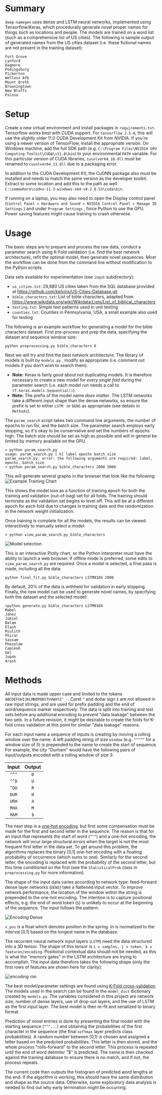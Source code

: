 

# Summary

`deep-namegen` uses dense and LSTM neural networks, implemented using Tensorflow/Keras, which procedurally generate novel proper names for things such as locations and people. The models are trained on a word list (such as a comprehensive list of US cities). The following is sample output of generated names from the US cities dataset (i.e. these fictional names are not present in the training dataset):

```
Fort Grove
Lynford
Dagmore
Podingsburg
Pickerton
Welless Afb
Mount Oreth
Browningtown
New Bluffs
Palosa
```

# Setup

Create a new virtual environment and install packages in `requirements.txt`. Tensorflow works best with CUDA support. For `tensorflow 2.5.0`, this will use the slightly older 11.0 CUDA Development Kit from NVIDIA. If you're using a newer version of TensorFlow, install the appropriate version. On Windows machine, add the full SDK path  (e.g. `C:\Program Files\NVIDIA GPU Computing Toolkit\CUDA\v11.0\bin`) to your environmental `PATH` variable.  For this particular version of CUDA libraries, `cusolver64_10.dll` must be renamed to `cusolver64_11.dll` due to a packaging error.

In addition to the CUDA Development Kit, the CuDNN package also must be installed and needs to match the same version as the developer toolkit. Extract to some location and add this to the path as well `C:\somewhere\cudnn-11.3-windows-x64-v8.2.0.53\cuda\bin`.

If running on a laptop, you may also need to open the Display control panel (`Control Panel > Hardware and Sound > NVIDIA Control Panel > Manage 3D Settings` ) and under `Program Settings` , force Python to use the GPU. Power saving features might cause training to crash otherwise.

# Usage

The basic steps are to prepare and process the raw data, conduct a parameter search using K-Fold validation (i.e. find the best network architecture), refit the optimal model, then generate novel sequences. Most the workflow can be done from the command line without modification to the Python scripts.

Data sets available for experimentation (see `input` subdirectory):

- `us_cities.txt`: 29,880 US cities taken from the SQL database provided at https://github.com/kelvins/US-Cities-Database.git
- `bible_characters.txt`: List of bible characters, adapted from https://www.wikidata.org/wiki/Wikidata:Lists/List_of_biblical_characters
- `testing.txt`: Simple test patterns used in unit testing
- `counties.txt`: Counties in Pennsylvania, USA, a small example also used for testing

The following is an example workflow for generating a model for the bible characters dataset. First pre-process and prep the data, specifying the dataset and sequence window size:

```
python preprocessing.py bible_characters 6
```

Next we will try and find the best network architecture. The library of models is built by `models.py` , modify as appropriate (i.e. comment out models if you don't wish to search them).

- **Note:** Keras is fairly good about not duplicating models. It is therefore necessary to create a new model for *every single fold* during the parameter search (i.e. each model run needs a call to `tf.keras.models.Sequential()`).
- **Note:** The prefix of the model name *does matter*. The LSTM networks take a different input shape than the dense networks, so ensure the prefix is set to either `LSTM ` or `DENS` as appropriate (see details in `Methods`).

The `param_search` script takes two command line arguments, the number of epochs to run for, and the batch size. The parameter search employs early stopping, so it's okay to be conservative and set the numbers of epochs high. The batch size should be set as high as possible and will in general be limited by memory available on the GPU.

```
> python param_search.py
usage: param_search.py [-h] label epochs batch_size
param_search.py: error: the following arguments are required: label, epochs, batch_size
> python param_search.py bible_characters 2000 5000
```

This will generate several graphs in the browser that look like the following:![Example Training Chart](./example_training.png)

This shows the model loss as a function of training epoch for both the training and validation (out-of-bag) set for all folds. The training should terminate as the validation set begins to level off. This will be at a different epoch for each fold due to changes in training data and the randomization in the network weight initialization.

Once training is complete for all the models, the results can be viewed interactively to manually select a model:

```
> python view_param_search.py bible_characters
```

![Model selection](./example_selection.png)

This is an interactive Plotly chart, so the Python interpreter must have the ability to launch a web browser. If offline mode is preferred, some edits to `view_param_search.py` are required. Once a model is selected, a final pass is made, including all the data:

```
python final_fit.py bible_characters LSTM0104 2000
```

By default, 20% of the data is withheld for validation in early stopping. Finally, the new model can be used to generate novel names, by specifying both the dataset and the selected model:

```
>python generate.py bible_characters LSTM0104
Mabel
Jahez
Jobiel
Balam
Elash
Miulith
Phirar
Sassam
Phezelom
Camikah
Uel
Joboh
Arash
```

# Methods

All input data is made upper case and limited to the tokens `ABCDEFGHIJKLMNOPQRSTUVWXYZ'_-`. Caret `^` and dollar sign `$` are not allowed in raw input strings, and are used for prefix padding and the end of word/sequence marker respectively. The data is split into training and test sets before any additional encoding to prevent "data leakage" between the two sets. In a future revision, it might be desirable to create the folds for K-fold cross validation at this point for similar "data leakage" reasons.

For each input name a sequence of inputs is creating by moving a rolling window over the name. A left padding string of size `window` (e.g. `^^^^^` for a window size of 5) is prepended to the name to create the start of sequence. For example, the city "Durham" would have the following pairs of input/outputs encoded with a rolling window of size 3:

| Input | Output |
| :---: | :----: |
| `^^^` | `D`   |
| `^^D` | `U`   |
| `^DU` | `R`   |
| `DUR` | `H`   |
| `URH` | `A`   |
| `RHA` | `M`   |
| `HAM` | `$`   |

The next step is a [one-hot encoding](https://scikit-learn.org/stable/modules/generated/sklearn.preprocessing.OneHotEncoder.html), but first some compensation must be made for the first and second letter in the sequence. The reason is that for an input that represents the start of word (`^^^`) and a one-hot encoding, the network will incur large structural errors when the target is not the most frequent first letter in the data set. To get around this problem, the algorithms replaces the binary [0,1] one-hot encoding with a floating probability of occurrence (which sums to one). Similarly for the second letter, the encoding is replaced with the probability of the second letter, but this time conditioned on the first (see the `StatisticalProb` class in `preprocessing.py` for more information).

The shape of the input data varies according to network type: feed-forward dense layer networks (`DENS`) take a flattened input vector. To improve network performance, the location of the window within the string is prepended to the one-hot encoding. The intention is to capture positional effects, e.g. the end of word token (`$`) is unlikely to occur at the beginning of the sequence. The input follows the pattern:

![Encoding Dense](encoding_dense.png)

`x_pos` is a float which denotes position in the spring. In is normalized to the interval [0,1] based on the longest name in the database.

The recurrent neural network input layers (`LSTM`) need the data structured into a 3D tensor. The shape of this tensor is `i = samples, j = token, k = features/encoding`. Positional contextual data should not be needed, as this is what the "memory gates" in the LSTM architecture are trying to accomplish. The input data therefore takes the following shape (only the first rows of features are shown here for clarity):

![encoding rnn](encoding_rnn.png)

The best model/parameter settings are found using [K-Fold cross-validation](https://en.wikipedia.org/wiki/Cross-validation_(statistics)). The models used in the search can be found in the `model_dict` dictionary created by `models.py`. The variables considered in this project are network size, number of dense layers, use of drop-out layers, and the use of LSTM as the first input layer. The best model is then re-fit and serialized to binary format.

Prediction of novel entries is done by presenting the final model with the starting sequence (`^^^...`) and obtaining the probabilities of the first character in the sequence (the final `softmax` layer predicts class probabilities). A random number between [0,1) is chosen and assigned a letter based on the predicted probabilities. This letter is then stored, and the whole process "rolls-forward" to the second letter. This process is repeated until the end of word delimiter "$" is predicted. The name is then checked against the training database to ensure there is no match, and if not, the process repeats.

The current code then outputs the histogram of predicted word lengths at the end. If the algorithm is working, this should have the same distribution and shape as the source data. Otherwise, some exploratory data analysis is needed to find out why early termination might be occurring.